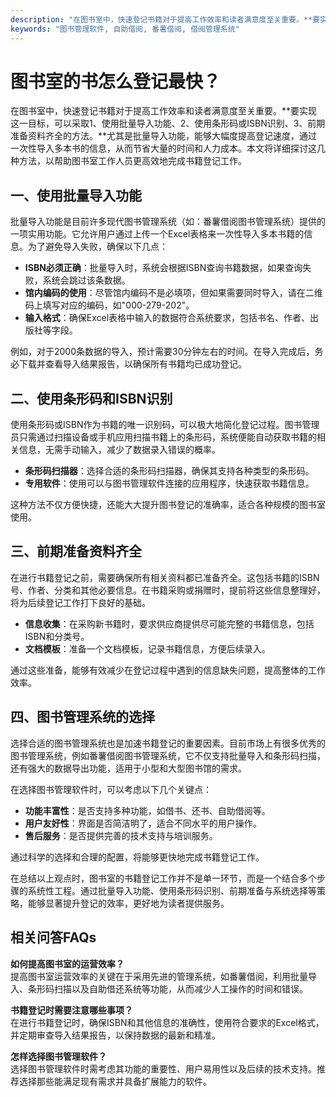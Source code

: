 ```yaml
---
description: "在图书室中，快速登记书籍对于提高工作效率和读者满意度至关重要。**要实现这一目标，可以采取1、使用批量导入功能、2、使用条形码或ISBN识别、3、前期准备资料齐全的方法。**尤其是批量导入功能，能够大幅度提高登记速度，通过一次性导入多本书的信息，从而节省大量的时间和人力成本。本文将详细探讨这几种方法，以帮助图书室工作人员更高效地完成书籍登记工作。"
keywords: "图书管理软件, 自助借阅, 番薯借阅, 借阅管理系统"
---
```

# 图书室的书怎么登记最快？

在图书室中，快速登记书籍对于提高工作效率和读者满意度至关重要。**要实现这一目标，可以采取1、使用批量导入功能、2、使用条形码或ISBN识别、3、前期准备资料齐全的方法。**尤其是批量导入功能，能够大幅度提高登记速度，通过一次性导入多本书的信息，从而节省大量的时间和人力成本。本文将详细探讨这几种方法，以帮助图书室工作人员更高效地完成书籍登记工作。

## **一、使用批量导入功能**

批量导入功能是目前许多现代图书管理系统（如：番薯借阅图书管理系统）提供的一项实用功能。它允许用户通过上传一个Excel表格来一次性导入多本书籍的信息。为了避免导入失败，确保以下几点：

- **ISBN必须正确**：批量导入时，系统会根据ISBN查询书籍数据，如果查询失败，系统会跳过该条数据。
- **馆内编码的使用**：尽管馆内编码不是必填项，但如果需要同时导入，请在二维码上填写对应的编码，如"000-279-202"。
- **输入格式**：确保Excel表格中输入的数据符合系统要求，包括书名、作者、出版社等字段。

例如，对于2000条数据的导入，预计需要30分钟左右的时间。在导入完成后，务必下载并查看导入结果报告，以确保所有书籍均已成功登记。

## **二、使用条形码和ISBN识别**

使用条形码或ISBN作为书籍的唯一识别码，可以极大地简化登记过程。图书管理员只需通过扫描设备或手机应用扫描书籍上的条形码，系统便能自动获取书籍的相关信息，无需手动输入，减少了数据录入错误的概率。

- **条形码扫描器**：选择合适的条形码扫描器，确保其支持各种类型的条形码。
- **专用软件**：使用可以与图书管理软件连接的应用程序，快速获取书籍信息。

这种方法不仅方便快捷，还能大大提升图书登记的准确率，适合各种规模的图书室使用。

## **三、前期准备资料齐全**

在进行书籍登记之前，需要确保所有相关资料都已准备齐全。这包括书籍的ISBN号、作者、分类和其他必要信息。在书籍采购或捐赠时，提前将这些信息整理好，将为后续登记工作打下良好的基础。

- **信息收集**：在采购新书籍时，要求供应商提供尽可能完整的书籍信息，包括ISBN和分类号。
- **文档模板**：准备一个文档模板，记录书籍信息，方便后续录入。

通过这些准备，能够有效减少在登记过程中遇到的信息缺失问题，提高整体的工作效率。

## **四、图书管理系统的选择**

选择合适的图书管理系统也是加速书籍登记的重要因素。目前市场上有很多优秀的图书管理系统，例如番薯借阅图书管理系统，它不仅支持批量导入和条形码扫描，还有强大的数据导出功能，适用于小型和大型图书馆的需求。

在选择图书管理软件时，可以考虑以下几个关键点：

- **功能丰富性**：是否支持多种功能，如借书、还书、自助借阅等。
- **用户友好性**：界面是否简洁明了，适合不同水平的用户操作。
- **售后服务**：是否提供完善的技术支持与培训服务。

通过科学的选择和合理的配置，将能够更快地完成书籍登记工作。

在总结以上观点时，图书室的书籍登记工作并不是单一环节，而是一个结合多个步骤的系统性工程。通过批量导入功能、使用条形码识别、前期准备与系统选择等策略，能够显著提升登记的效率，更好地为读者提供服务。

## 相关问答FAQs

**如何提高图书室的运营效率？**  
提高图书室运营效率的关键在于采用先进的管理系统，如番薯借阅，利用批量导入、条形码扫描以及自助借还系统等功能，从而减少人工操作的时间和错误。

**书籍登记时需要注意哪些事项？**  
在进行书籍登记时，确保ISBN和其他信息的准确性，使用符合要求的Excel格式，并定期审查导入结果报告，以保持数据的最新和精准。

**怎样选择图书管理软件？**  
选择图书管理软件时需考虑其功能的重要性、用户易用性以及后续的技术支持。推荐选择那些能满足现有需求并具备扩展能力的软件。
